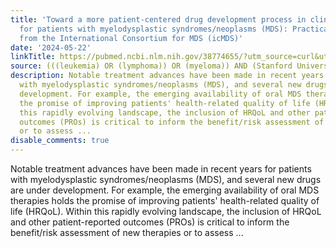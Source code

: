 ```yaml
---
title: 'Toward a more patient-centered drug development process in clinical trials
  for patients with myelodysplastic syndromes/neoplasms (MDS): Practical considerations
  from the International Consortium for MDS (icMDS)'
date: '2024-05-22'
linkTitle: https://pubmed.ncbi.nlm.nih.gov/38774655/?utm_source=curl&utm_medium=rss&utm_campaign=pubmed-2&utm_content=1Rkszs2HVZ2RHP33OibaNFew6VK-LzjJWTD4GwmLlk8B-wCceh&fc=20220923065203&ff=20240522181909&v=2.18.0.post9+e462414
source: (((leukemia) OR (lymphoma)) OR (myeloma)) AND (Stanford University[Affiliation])
description: Notable treatment advances have been made in recent years for patients
  with myelodysplastic syndromes/neoplasms (MDS), and several new drugs are under
  development. For example, the emerging availability of oral MDS therapies holds
  the promise of improving patients' health-related quality of life (HRQoL). Within
  this rapidly evolving landscape, the inclusion of HRQoL and other patient-reported
  outcomes (PROs) is critical to inform the benefit/risk assessment of new therapies
  or to assess ...
disable_comments: true
---
```

Notable treatment advances have been made in recent years for patients with myelodysplastic syndromes/neoplasms (MDS), and several new drugs are under development. For example, the emerging availability of oral MDS therapies holds the promise of improving patients' health-related quality of life (HRQoL). Within this rapidly evolving landscape, the inclusion of HRQoL and other patient-reported outcomes (PROs) is critical to inform the benefit/risk assessment of new therapies or to assess ...
